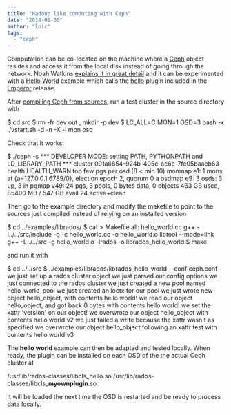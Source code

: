 ```yaml
---
title: "Hadoop like computing with Ceph"
date: "2014-01-30"
author: "loic"
tags: 
  - "ceph"
---
```


Computation can be co-located on the machine where a [Ceph](http://ceph.com/) object resides and access it from the local disk instead of going through the network. Noah Watkins [explains it in great detail](http://ceph.com/rados/dynamic-object-interfaces-with-lua/) and it can be experimented with a [Hello World](https://github.com/ceph/ceph/tree/v0.72/examples/librados) example which calls the [hello](https://github.com/ceph/ceph/blob/v0.72/src/cls/hello/cls_hello.cc) plugin included in the [Emperor](http://ceph.com/releases/v0-68-released/) release.  
  
After [compiling Ceph from sources](http://dachary.org/?p=2680), run a test cluster in the source directory with

$ cd src
$ rm -fr dev out ;  mkdir -p dev
$ LC\_ALL=C MON=1 OSD=3 bash -x ./vstart.sh -d -n -X -l mon osd

Check that it works:

$ ./ceph -s
\*\*\* DEVELOPER MODE: setting PATH, PYTHONPATH and LD\_LIBRARY\_PATH \*\*\*
    cluster 091a6854-924b-405c-ac6e-7fe05baaeb63
     health HEALTH\_WARN too few pgs per osd (8 < min 10)
     monmap e1: 1 mons at {a=127.0.0.1:6789/0}, election epoch 2, quorum 0 a
     osdmap e9: 3 osds: 3 up, 3 in
      pgmap v49: 24 pgs, 3 pools, 0 bytes data, 0 objects
            463 GB used, 85400 MB / 547 GB avail
                  24 active+clean

Then go to the example directory and modify the makefile to point to the sources just compiled instead of relying on an installed version

$ cd ../examples/librados/
$ cat > Makefile
all: hello\_world.cc
        g++ -I../../src/include -g -c hello\_world.cc -o hello\_world.o
        libtool --mode=link g++ -L../../src -g hello\_world.o -lrados -o librados\_hello\_world
$ make

and run it with

$ cd ../../src
$ ../examples/librados/librados\_hello\_world --conf ceph.conf
we just set up a rados cluster object
we just parsed our config options
we just connected to the rados cluster
we just created a new pool named hello\_world\_pool
we just created an ioctx for our pool
we just wrote new object hello\_object, with contents
hello world!
we read our object hello\_object, and got back 0 bytes with contents
hello world!
we set the xattr 'version' on our object!
we overwrote our object hello\_object with contents
hello world!v2
we just failed a write because the xattr wasn't as specified
we overwrote our object hello\_object following an xattr test with contents
hello world!v3

The **hello world** example can then be adapted and tested locally. When ready, the plugin can be installed on each OSD of the the actual Ceph cluster at

/usr/lib/rados-classes/libcls\_hello.so
/usr/lib/rados-classes/libcls\_**myownplugin**.so

It will be loaded the next time the OSD is restarted and be ready to process data locally.
